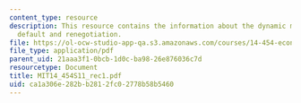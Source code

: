 ```yaml
---
content_type: resource
description: This resource contains the information about the dynamic model of debt,
  default and renegotiation.
file: https://ol-ocw-studio-app-qa.s3.amazonaws.com/courses/14-454-economic-crises-spring-2011/ca1a306e282bb2812fc02778b58b5460_MIT14_454S11_rec1.pdf
file_type: application/pdf
parent_uid: 21aaa3f1-0bcb-1d0c-ba98-26e876036c7d
resourcetype: Document
title: MIT14_454S11_rec1.pdf
uid: ca1a306e-282b-b281-2fc0-2778b58b5460
---
```

